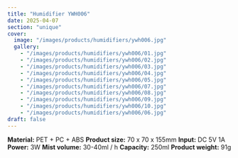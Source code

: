 ```yaml
---
title: "Humidifier YWH006"
date: 2025-04-07
section: "unique"
cover:
  image: "/images/products/humidifiers/ywh006.jpg"
  gallery:
    - "/images/products/humidifiers/ywh006/01.jpg"
    - "/images/products/humidifiers/ywh006/02.jpg"
    - "/images/products/humidifiers/ywh006/03.jpg"
    - "/images/products/humidifiers/ywh006/04.jpg"
    - "/images/products/humidifiers/ywh006/05.jpg"
    - "/images/products/humidifiers/ywh006/07.jpg"
    - "/images/products/humidifiers/ywh006/08.jpg"
    - "/images/products/humidifiers/ywh006/09.jpg"
    - "/images/products/humidifiers/ywh006/10.jpg"
    - "/images/products/humidifiers/ywh006/06.jpg"
draft: false
---
```

**Material:** PET + PC + ABS
**Product size:** 70 x 70 x 155mm
**Input:** DC 5V 1A
**Power:** 3W
**Mist volume:** 30-40ml / h
**Capacity:** 250ml
**Product weight:** 91g

